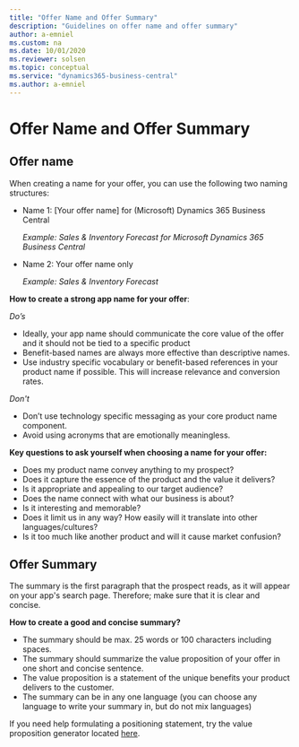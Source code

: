 ```yaml
---
title: "Offer Name and Offer Summary"
description: "Guidelines on offer name and offer summary"
author: a-emniel
ms.custom: na
ms.date: 10/01/2020
ms.reviewer: solsen
ms.topic: conceptual
ms.service: "dynamics365-business-central"
ms.author: a-emniel
---
```


# Offer Name and Offer Summary


## Offer name

When creating a name for your offer, you can use the following two naming structures:

- Name 1: [Your offer name] for (Microsoft) Dynamics 365 Business Central 

    *Example: Sales & Inventory Forecast for Microsoft Dynamics 365 Business Central*

- Name 2: Your offer name only 

    *Example: Sales & Inventory Forecast*  



**How to create a strong app name for your offer**:

*Do’s*
- Ideally, your app name should communicate the core value of the offer and it should not be tied to a specific product 
- Benefit-based names are always more effective than descriptive names. 
- Use industry specific vocabulary or benefit-based references in your product name if possible. This will increase relevance and conversion rates.

*Don't*
- Don’t use technology specific messaging as your core product name component.
- Avoid using acronyms that are emotionally meaningless.


**Key questions to ask yourself when choosing a name for your offer:**
- Does my product name convey anything to my prospect? 
- Does it capture the essence of the product and the value it delivers?
- Is it appropriate and appealing to our target audience? 
- Does the name connect with what our business is about?
- Is it interesting and memorable?
- Does it limit us in any way? How easily will it translate into other languages/cultures?
- Is it too much like another product and will it cause market confusion?


## Offer Summary
 The summary is the first paragraph that the prospect reads, as it will appear on your app's search page. Therefore; make sure that it is clear and concise.

**How to create a good and concise summary?** 
- The summary should be max. 25 words or 100 characters including spaces.
- The summary should summarize the value proposition of your offer in one short and concise sentence.
- The value proposition is a statement of the unique benefits your product delivers to the customer. 
- The summary can be in any one language (you can choose any language to write your summary in, but do not mix languages) 


If you need help formulating a positioning statement, try the value proposition generator located [here](https://neuralimpact.ca/valueproposition).
